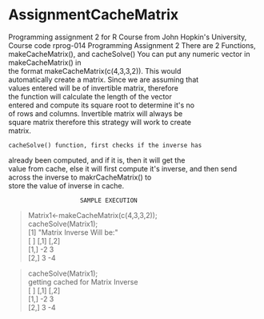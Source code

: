 # AssignmentCacheMatrix
Programming assignment 2 for R Course from John Hopkin's University, Course code rprog-014
Programming Assignment 2 
   There are 2 Functions, makeCacheMatrix(), and cacheSolve() 
   You can put any numeric vector in makeCacheMatrix() in     
     the format makeCacheMatrix(c(4,3,3,2)). This would      
   automatically create a matrix. Since we are assuming that  
    values entered will be of invertible matrix, therefore    
   the function will calculate the length of the vector       
   entered and compute its square root to determine it's no   
     of rows and columns. Invertible matrix will always be    
   square matrix therefore this strategy will work to create  
                           matrix.                            
                                                              
    cacheSolve() function, first checks if the inverse has    
   already been computed, and if it is, then it will get the  
   value from cache, else it will first compute it's inverse, 
   and then send across the inverse to makrCacheMatrix() to   
   store the value of inverse in cache.                
                                                              
                                                              
                        SAMPLE EXECUTION                      
                                                              
   > Matrix1<-makeCacheMatrix(c(4,3,3,2));                    
   > cacheSolve(Matrix1);                                     
     [1] "Matrix Inverse Will be:"                              
    [  ]  [,1] [,2]                                            
    [1,]   -2    3                                            
    [2,]    3   -4                                            
                                                              
   > cacheSolve(Matrix1);                                     
     getting cached for Matrix Inverse                        
     [  ]  [,1] [,2]                                          
     [1,]   -2    3                                            
     [2,]    3   -4                                           

